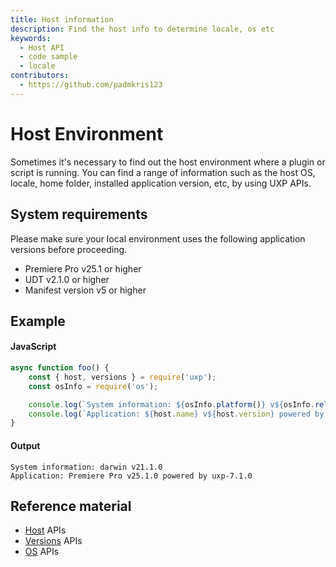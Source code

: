 ```yaml
---
title: Host information
description: Find the host info to determine locale, os etc
keywords:
  - Host API
  - code sample 
  - locale
contributors:
  - https://github.com/padmkris123
---
```


# Host Environment
Sometimes it's necessary to find out the host environment where a plugin or script is running. You can find a range of information such as the host OS, locale, home folder, installed application version, etc, by using UXP APIs.

## System requirements
Please make sure your local environment uses the following application versions before proceeding.
- Premiere Pro v25.1 or higher
- UDT v2.1.0 or higher
- Manifest version v5 or higher

## Example
<CodeBlock slots="heading, code" repeat="2" languages="JavaScript,text" />

#### JavaScript
```js
async function foo() {
    const { host, versions } = require('uxp');
    const osInfo = require('os');

    console.log(`System information: ${osInfo.platform()} v${osInfo.release()}`);
    console.log(`Application: ${host.name} v${host.version} powered by ${versions.uxp}`);
}
```

#### Output
```
System information: darwin v21.1.0
Application: Premiere Pro v25.1.0 powered by uxp-7.1.0
```


## Reference material
- [Host](../../../reference/uxp-api/reference-js/Modules/uxp/Host%20Information/Host/) APIs
- [Versions](../../../reference/uxp-api/reference-js/Modules/uxp/Versions/Versions/) APIs
- [OS](../../../reference/uxp-api/reference-js/Modules/os/OS/) APIs

